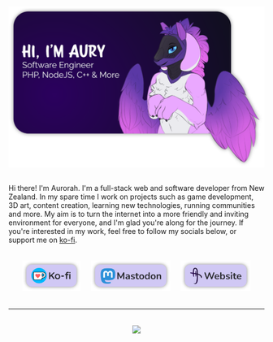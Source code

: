 <p align="center" style="margin-bottom: 2rem">
    <img align="center" src="itsme.png"  width="600" />
</p>

Hi there! I'm Aurorah. I'm a full-stack web and software developer from New Zealand. In my spare time I work on projects such as game development, 3D art, content creation, learning new technologies, running communities and more. My aim is to turn the internet into a more friendly and inviting environment for everyone, and I'm glad you're along for the journey. If you're interested in my work, feel free to follow my socials below, or support me on [ko-fi](https://ko-fi.com/aurorahHarmony).

<p align="center" style="margin-top: 2rem; margin-bottom: 2rem">
    <a href="https://ko-fi.com/aurorahHarmony" target="__blank" rel=”noopener” style="margin-right: 1rem"><img src="kofi.png" height="60" /></a>
    <a href="https://pony.social/@aurorahHarmony" target="__blank" rel=”noopener”  style="margin-right: 1rem"><img src="mastodon.png" height="60" /></a>
    <a href="https://itsaury.net" target="__blank" rel=”noopener” ><img src="website.png" height="60" /></a>
</p>

<hr>

<p align="center" style="margin-top: 2rem">
    <picture>
        <source
        srcset="https://github-readme-stats.vercel.app/api?username=aurorahHarmony&include_all_commits=true&count_private=true&rank_icon=github&show_icons=true&bg_color=30,e96443,904e95&title_color=fff&text_color=fff&icon_color=fff"
        media="(prefers-color-scheme: dark), (prefers-color-scheme: light), (prefers-color-scheme: no-preference)"
        />
        <img src="https://github-readme-stats.vercel.app/api?username=aurorahHarmony&include_all_commits=true&count_private=true&rank_icon=github&show_icons=true&bg_color=30,e96443,904e95&title_color=fff&text_color=fff&icon_color=fff" />
    </picture>
</p>
